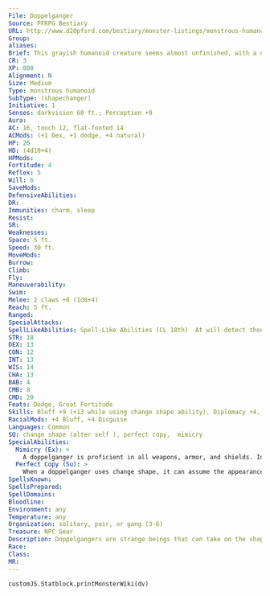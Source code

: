 ```yaml
---
File: Doppelganger
Source: PFRPG Bestiary
URL: http://www.d20pfsrd.com/bestiary/monster-listings/monstrous-humanoids/doppelganger
Group: 
aliases: 
Brief: This grayish humanoid creature seems almost unfinished, with a narrow head, gaunt limbs, and a sinister, noseless face.
CR: 3
XP: 800
Alignment: N
Size: Medium
Type: monstrous humanoid
SubType: (shapechanger)
Initiative: 1
Senses: darkvision 60 ft.; Perception +9
Aura: 
AC: 16, touch 12, flat-footed 14
ACMods: (+1 Dex, +1 dodge, +4 natural)
HP: 26
HD: (4d10+4)
HPMods: 
Fortitude: 4
Reflex: 5
Will: 6
SaveMods: 
DefensiveAbilities: 
DR: 
Immunities: charm, sleep
Resist: 
SR: 
Weaknesses: 
Space: 5 ft.
Speed: 30 ft.
MoveMods: 
Burrow: 
Climb: 
Fly: 
Maneuverability: 
Swim: 
Melee: 2 claws +8 (1d8+4)
Reach: 5 ft.
Ranged: 
SpecialAttacks: 
SpellLikeAbilities: Spell-Like Abilities (CL 18th)  At will-detect thoughts (DC 13)
STR: 18
DEX: 13
CON: 12
INT: 13
WIS: 14
CHA: 13
BAB: 4
CMB: 8
CMD: 20
Feats: Dodge, Great Fortitude
Skills: Bluff +9 (+13 while using change shape ability), Diplomacy +4, Disguise +9 (+29 while using change shape ability), Perception +9, Sense Motive +6, Stealth +5
RacialMods: +4 Bluff, +4 Disguise
Languages: Common
SQ: change shape (alter self ), perfect copy,  mimicry
SpecialAbilities:
  Mimicry (Ex): >
    A doppelganger is proficient in all weapons, armor, and shields. In addition, a doppelganger can use any spell trigger or spell completion item as if the spells were on its spell list.  Its caster level is equal to its racial Hit Dice.
  Perfect Copy (Su): >
    When a doppelganger uses change shape, it can assume the appearance of specific individuals.
SpellsKnown: 
SpellsPrepared: 
SpellDomains: 
Bloodline: 
Environment: any
Temperature: any
Organization: solitary, pair, or gang (3-6)
Treasure: NPC Gear
Description: Doppelgangers are strange beings that can take on the shapes of those they encounter. In its natural form, the creature looks more or less humanoid, but slender and frail, with gangly limbs and half-formed facial features. Its flesh is pale and hairless, and its eyes are vacant and white.  Doppelgangers prefer infiltrating societies where they can gather wealth and inf luence, and see little point in forming cities of their own kind. Younger doppelgangers practice their skills by taking over small orc or goblin tribes, then move to more complicated societies like dwarven, elven, and human communities. Rather than making themselves targets by taking positions of leadership, they prefer to be the power behind the throne, or use multiple identities to manipulate inf luential citizens or entire guilds.  Doppelgangers make excellent use of their natural mimicry to stage ambushes, bait traps, and infiltrate humanoid society. Although not usually evil, they are interested only in themselves and regard all others as playthings to be manipulated and deceived. They are particularly fond of invading human societies in order to indulge in their desires-some enjoy the complex dance of politics while others seek constant change in the race and gender of both themselves and their romantic companions.  While not standard, it is those doppelgangers use their gifts for cruel and sadistic purposes that are most notorious, and these shapeshifters are the primary cause of the race's sinister reputation. Certainly, a creature capable of changing its shape has a handy way to avoid capture for its crimes, and some particularly malicious doppelgangers enjoy disrupting relationships by posing as unfaithful lovers.  Rumors persist of even more powerful doppelgangers capable of not only shifting their appearance, but also skills, memories, and even the extraordinary and supernatural abilities of creatures whose forms they choose to mimic.  These doppelgangers' change shape ability functions like the spell polymorph rather than alter self.
Race: 
Class: 
MR: 
---
```

```dataviewjs
customJS.Statblock.printMonsterWiki(dv)
```
